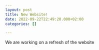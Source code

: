 ```yaml
---
layout: post
title: New Website!
date: 2022-09-22T22:49:20.000+02:00
categories: []

---
```

We are working on a refresh of the website